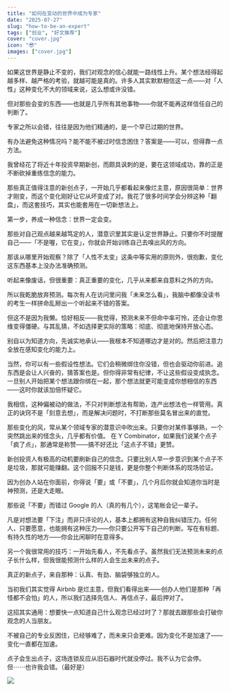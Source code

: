 ```yaml
---
title: "如何在变动的世界中成为专家"
date: "2025-07-27"
slug: "how-to-be-an-expert"
tags: ["创业", "好文推荐"]
cover: "cover.jpg"
icon: "😎"
images: ["cover.jpg"]
---
```

如果这世界是静止不变的，我们对观念的信心就能一路线性上升。某个想法经得起越多样、越严格的考验，就越可能是真的。许多人其实默默相信这一点——对「人性」这种变化不大的领域来说，这么想或许没错。



但对那些会变的东西——也就是几乎所有其他事物——你就不能再这样信任自己的判断了。



专家之所以会错，往往是因为他们精通的，是一个早已过期的世界。



有办法避免这种情况吗？能不能不被过时信念困住？答案是——可以，但得靠一点方法。



我曾经花了将近十年投资早期新创，而颇具讽刺的是，要在这领域成功，靠的正是不断砍掉重练信念的能力。



那些真正值得注意的新创点子，一开始几乎都看起来像烂主意，原因很简单：世界才刚变，而这个变化刚好让它从坏变成了对。我花了很多时间学会分辨这种「翻盘」，而这套技巧，其实也能套用在一切新想法上。



第一步，养成一种信念：世界一定会变。



那些对自己观点越来越笃定的人，潜意识里其实是认定世界静止。只要你不时提醒自己——「不是喔，它在变」，你就会开始训练自己去嗅出风的方向。



那该从哪里开始观察？除了「人性不太变」这条中等实用的原则外，很抱歉，变化这东西基本上没办法准确预测。



听起来像废话，但很重要：真正重要的变化，几乎从来都来自意料之外的方向。



所以我乾脆放弃预测。每次有人在访问里问我「未来怎么看」，我脑中都像没读书的考生一样拼命乱掰出一个听起来不错的答案。



但这不是因为我懒。恰好相反——我觉得，预测未来不但命中率可怜，还会让你思维变得僵硬。与其乱猜，不如选择更实际的策略：彻底、彻底地保持开放心态。



别自以为知道方向，先诚实地承认——我根本不知道哪边才是对的。然后把注意力全放在感知变化的能力上。



当然，你可以有一些假设性想法。它们会稍微绑住你没错，但也会驱动你前进。追东西是会让人兴奋的，猜答案也是。但你得非常有纪律，不让这些假设变成执念。
一旦别人开始把某个想法跟你绑在一起，那个想法就更可能变成你想相信的东西——这时你就该加倍怀疑它。



我相信，这种偏被动的做法，不只对判断想法有帮助，连产出想法也一样管用。真正的诀窍不是「刻意去想」，而是解决问题时，不打断那些莫名冒出来的直觉。



那些变化的风，常从某个领域专家的潜意识中吹出来。只要你对某件事够熟，一个突然跳出来的怪念头，几乎都有价值。
在 Y Combinator，如果我们说某个点子「疯了点」，那通常是称赞——搞不好还比「这点子不错」更赞。



新创投资人有极高的动机要刷新自己的信念。只要比别人早一步意识到某个点子不是垃圾，那就可能赚翻。这个回报不只是钱，更是你整个判断体系的现场验证。



因为创办人站在你面前，你得说「要」或「不要」，几个月后你就会知道你当时是神预测，还是大走眼。



那些说「不要」而错过 Google 的人（真的有几个），这笔帐会记一辈子。



凡是对想法要「下注」而非只评论的人，基本上都拥有这种自我纠错压力。任何人，只要愿意，也能拥有这种压力——你只要公开写下自己的判断。写在有标题、有持久性的地方——你会比闲聊时在意得多。



另一个我很常用的技巧：一开始先看人，不先看点子。虽然我们无法预测未来的点子长什么样，但我很能预测什么样的人会生出未来的点子。



真正的新点子，来自那种：认真、有劲、脑袋够独立的人。



当初我们其实觉得 Airbnb 是烂主意，但我们看得出来——创办人他们是那种「再怪都不会怕」的人，所以我们选择先信人、再信点子，最后押对了。



这招其实通用：想要快一点知道自己什么观念已经过时了？那就去跟那些会打破你观念的人当朋友。



不被自己的专业反困住，已经够难了，而未来只会更难。因为变化不是加速了——变化一直都在加速。



点子会生出点子，这场连锁反应从旧石器时代就没停过。我不认为它会停。
但⋯⋯也许我会错。（最好是）




![](https://prod-files-secure.s3.us-west-2.amazonaws.com/112d0858-5090-4d34-a606-b75eb8d65fd2/46476355-9cf3-4e99-9b7a-3531bc426380/1000202064.png?X-Amz-Algorithm=AWS4-HMAC-SHA256&X-Amz-Content-Sha256=UNSIGNED-PAYLOAD&X-Amz-Credential=ASIAZI2LB4662TKUWUPC%2F20251006%2Fus-west-2%2Fs3%2Faws4_request&X-Amz-Date=20251006T071410Z&X-Amz-Expires=3600&X-Amz-Security-Token=IQoJb3JpZ2luX2VjEO%2F%2F%2F%2F%2F%2F%2F%2F%2F%2F%2FwEaCXVzLXdlc3QtMiJIMEYCIQD%2BNfjfAS%2B%2BD%2Fh2JQ5BrHY2%2FkFq%2FoNYQLFbnf%2BxPFNaIwIhAMuzRuXXjWF%2FpmWOqicp%2BDr5oewsx7DPKFLKx5X7UjzSKogECIf%2F%2F%2F%2F%2F%2F%2F%2F%2F%2FwEQABoMNjM3NDIzMTgzODA1IgyTG95r9b1ly7oUIysq3AOMNTZClqrCPRhNZ6RSJgD4RDlZO2FUSMp5ckWaOj5xa5TnSlRdeEi9zHkt8C91zicA167TUXUi7DieOS7yLqQV26vlZ5gKRVgok7L5MYdhctOdIkAiaTmFoQLGf0f9cJjASWmLIlQgq5ZyphttCZW%2FMNm9jiPOvSXgfZNmixT3G7k5Caxjpjaa57kyTfzIrRucYkhczXJCzttzpn1sAg%2BZvwmrY5EIFtdH1nwqnwdsput3UIFepN1botIWTX0srQqmfFC6FuRZXaCzdpSQhcwKPGupL2vganupjJc5rb5%2B94Mwi2zlwu5yM5sbLSxwHrqMXCy891nFtVrHygGLDygrM5Ni30hT47E3kUe4SmjYh1NM%2FCIVi%2BqYEzYOY17POLI6o02Vifa42%2Ff0LrXm3yLSWIk7udOm9kkJcyhsjKOvo7ebgtBaMjw%2FpBZisKpvSJbAA89WVlOxH7jXh2FtKu6cVaaVmy9N3L3qa%2BPOydX6%2BdO%2BC6wvPUv%2Bi18UKV5qhYTYsE2z3bkCFuMAgGkeg1MfwLH0KQ6qxwQjzKeCi09YXwRyOd0k%2FM2iwP5tUTdKXx7YYWN4%2FIvmM%2BS0kl2AEj7%2BfPpWLK1GfMrqSUJXr6YKQGclERwOKePRt3idjjCjv43HBjqkAdy%2FK8PqzB6IYFLl%2Bq2QNtJWnNPRvz%2FT5z5TZonMHXqov2kvGbYuiij%2B2q3llxDj9Gm%2Bx0xmhwnZkYVdFn%2Bn5izZHjHePLsZCyy%2Bd9pXWpOL3Lhn2UbI3sl8dlh05BHB4PuFq7RiyHVTvpJ0A%2Bqxi09PoyTMxfBp80UFX70PW06tU9%2BKjV9GRFkiqjM1aeM9j7S%2FToubvccV%2F3AP32VfAtt4rJ5y&X-Amz-Signature=766691d8e0a38056fc39d0a0d1c0b2904aaf98546a8bd9f8b4dec5f5fc552bb4&X-Amz-SignedHeaders=host&x-amz-checksum-mode=ENABLED&x-id=GetObject)

